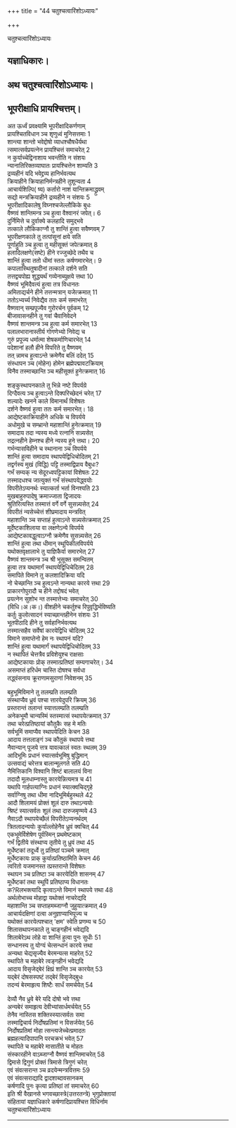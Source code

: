 +++
title = "44 चतुश्चत्वारिंशोऽध्यायः"

+++





चतुश्चत्वारिंशोऽध्यायः  




  
यज्ञाधिकारः।  
-------------  
अथ चतुश्चत्वारिंशोऽध्यायः।  
--------------------------  
भूपरीक्षाधि प्रायश्चित्तम्।  
---------------------------  
अत ऊर्ध्वं प्रवक्ष्यामि भूपरीक्षादिकर्णणाम्  
प्रायश्चितविधान ञ्च शृणुध्वं मुनिसत्तमाः 1  
शान्त्या शान्तो भवेद्दोषो व्याधश्चौषधैर्यथा  
त्समात्सर्वप्रयत्नेन प्रायश्चित्तं समाचरेत् 2  
न कुर्याच्चेद्विनाशाय भवन्तीति न संशयः  
न्यानातिरिक्तव्याघातः प्रायश्चित्तेन शाम्यति 3  
द्रव्यहीनं यदि भवेद्द्रव्य हानिर्भवत्यथ  
क्रियाहीने क्रियाहानिर्मन्त्रहीने तुशून्यता 4  
आचार्यशिल्पि( ष्य) कर्तारो नाशं यान्तिक्रमाद्ध्रुवम्  
सद्यो मन्त्रक्रियाहीने द्रव्यहीने न संशयः 5  
भूपरीक्षादिकालेषु विघ्नश्चजेल्लौकिके बुधः  
वैष्णवं शान्तिमन्त्र ञ्च हुत्वा वैश्वानरं जपेत्। 6  
दुर्निमित्ते च दुर्वाक्ये कलहादि समुद्भवे  
तत्काले लौकिकाग्नौ तु शान्तिं हुत्वा सवैष्णवम् 7  
भूपरीक्षणकाले तु तत्पांसूनां क्षये सति  
पूर्णाहुति ञ्च हुत्वा तु महीसूक्तं जपेत्क्रमात् 8  
हलादिलक्षणे(सष्टे) हीने रज्जुच्छेदे तथैव च  
शान्तिं हुत्वा ततो धीमां स्ततः कर्षणमारभेत्। 9  
कपालास्थितुषादीनां तत्काले दर्शने सति  
तत्तद्व्यपोह्य शुद्ध्यर्थं गव्येनाब्युक्षये त्तथा 10  
वैष्णवं भूमिदैवत्यं हुत्वा तत्र विधानतः  
अमिताद्यर्चने हीने तत्तन्मत्रान् यजेत्क्रमात् 11  
ततोऽभ्यर्च्य निवेद्यैव ततः कर्म समाभरेत्  
वैष्णवान् सम्प्रपूज्यैव गुरोरर्चन पूर्वकम् 12  
बीजावासनहीने तु गवां चैवानिवेदने  
वैष्णवं शान्तमन्त्र ञ्च हुत्वा कर्म समारभेत् 13  
पलालभारानास्तीर्य गोगणेभ्यो निवेद्य च  
गुरुं प्रपूज्य धर्मात्मा शेषकर्माणिचारभेत् 14  
पदेशानां हलौ हीने विपरिते तु वैष्णवम्  
तत् न्नामच हुत्वाऽन्ते क्रमेणैव बलिं ददेत् 15  
संस्धापन ञ्च (मोहेन) होमेन ब्रह्मेपद्मावटक्रियाम्  
विनैव तस्माच्छान्ति ञ्च महीसूक्तं हुनेत्क्रमात् 16  
  
  
शङ्कुस्थापनकाले तु भिन्ने नष्टे विपर्यये़  
दिग्दैवत्य ञ्च हुत्वाऽन्ते दिक्परिच्छेदनं चरेत् 17  
शल्यादेः खनने काले विमानार्थं विशेषतः  
दर्शने वैष्णवं हुत्वा ततः कर्म समारभेत्। 18  
आद्येष्टकाक्रियाहीने अधिके च विपर्यये  
अधोमुखे च सम्भ्रान्ते महाशान्तिं हुनेत्क्रमात् 19  
समादाय तदा न्यस्य मध्ये रत्नानि सन्न्यसेत्  
तद्रत्नहीने हेम्नश्च हीने न्यस्य हुने त्तथा। 20  
गर्भन्यासविहीने च स्थानाना ञ्च विपर्यये  
शान्तिं हुत्वा समादाय स्थापयेद्विधिचोदितम् 21  
तद्वर्गस्य मुखं (विद्धि) पट्टि तस्माद्विप्राय वैबुधः?  
गर्भं सम्यक् न्य सेदूरध्वपट्टिकायां विशेषतः 22  
तस्मादधश्च जात्युक्तं गर्भं संस्थापयेद्ध्वयोः  
विपरीतेऽप्यनर्थः स्यात्कर्ता भर्ता विनश्यति 23  
मुखबाहुरुपादेषु क्रमाज्जाता द्विजादयः  
श्रुतिरित्यस्ति तस्मात्तं वर्गे वर्गे सुसन्न्यसेत् 24  
विपरीतं न्यसेच्चेत्तं शीघ्रमादाय मन्त्रवित्  
महाशान्ति ञ्च सप्ताहं हुत्वाऽन्ते सन्न्यसेत्क्रमात् 25  
मूर्देष्टकाशिलाया वा लक्षणेऽन्ये विपर्यये  
आद्येष्टकावद्धुत्वाऽग्नौ क्रमेणैव सुसन्न्यसेत् 26  
शान्तिं हुत्वा तथा धीमान् स्थूपिकीलविपर्यये  
यथोक्तवृक्षालाभे तु याज्ञिकैर्वा समारभेत् 27  
वैष्णवं शान्तमन्त्र ञ्च श्री भूसूक्त समन्वितम्  
हुत्वा तत्र यथामार्गं स्थापयेद्विधिचेदितम् 28  
समापिते विमाने तु कलशादिक्रिया यदि  
नो चेच्छान्ति ञ्च हुत्वऽन्ते नान्यथा कारये त्तथा 29  
प्राकारगोपुरादौ च हीने तद्दोषदं भवेत्  
प्रयत्नेन सुशोभ न्त तस्मात्तेभ्यः समाचरेत् 30  
(विधि।अ।क।) वीशहीने चकर्तुश्च रिपुवृद्धिर्भविष्यति  
कर्तुः कुलोत्सादनं स्याच्छान्तहीनेन संशयः 31  
भूतपीठादि हीने तु सर्वहानिर्भवत्यथ  
तस्मात्सहैव सर्वेषां कारयेद्विधि चोदितम् 32  
विमाने समाप्तेनो हेम नः स्थापनं यदि?  
शान्तिं हुत्वा यथामार्गं स्थापयेद्विधिचोदितम् 33  
न स्थापितं चेत्तत्रैव प्रविशेयुश्च राक्षसाः  
आद्येष्टकायाः प्रोक् तस्मात्प्रतिष्ठां सम्यगाचरेत्। 34  
असमाप्तं हरिर्धम चास्ति दोषश्च सर्वधा  
तद्ध्वंसनाय क्रूराणामसुराणां निवेशनम् 35  
  
  
बहुभूमिविमाने तु तलम्प्रति तलम्प्रति  
संस्थाप्यैव ध्रुवं पश्चा त्तारयेदुपरि क्रियम् 36  
प्रस्तरान्तं तलान्तं स्यात्तलम्प्रति तलम्प्रति  
अनेकभूमौ चान्यस्मिं स्तस्मात्सं स्थापयेत्क्रमात् 37  
तथा चरेत्प्रतिष्ठायां कौतुकैः सह मे मतिः  
सर्वभूमिं समाप्यैव स्थापयेदिति केचन 38  
आदाय तत्तलाङ्गं ञ्च कौतुकं स्थापये त्तथा  
नैवान्यान् पूजये त्तत्र यावत्कालं स्वतः स्थलम् 39  
आदिभूमिः प्रधानं स्यात्सर्वभूमिषु बुद्धिमान्  
उत्सवाद्यं चरेत्तत्र बालान्मूलगते सति 40  
नैमित्तिकानि विश्वानि शिष्टं बालालयं विना  
तदादौ मूलधाम्नास्तु कारयेन्नित्यमत्र च 41  
यथापि गार्हपत्याग्निः प्रधानं स्यात्क्वचिद्गृहे  
सर्वाग्निषु तथा धीमा नादिभूमिर्बहुस्थले 42  
आदौ शिलामयं प्रोक्तं शूलं दारु तथाऽन्ययोः  
श्रिष्टं स्यात्सर्वतः शूलं तथा दारुजमृण्मये 43  
नैवाऽदौ स्थापयेच्छैलं विपरीतेऽप्यनर्थदम्  
त्रितलादन्ययोः कुर्याल्लोहेनैव ध्रुवं क्वचित् 44  
एकभूमेर्विशेषेण पूर्वस्मिन् प्रथमेष्टकाम्  
गर्भं द्वितीये संस्थाप्य तृतीये तु ध्रुवं तथा 45  
मूर्धेष्टकां तदूर्ध्वे तु प्रतिष्ठां पञ्चमे क्रमात्  
मूर्धेष्टकायः प्राक् कुर्यात्प्रतिष्ठामिति केचन 46  
त्वरितो यजमानस्त त्प्रस्तरान्ते विशेषतः  
स्थापन ञ्च प्रतिष्टा ञ्च कारयेदिति शासनम् 47  
मूर्धेष्टकां तथा स्थूपिं प्रतिष्ठाप्य विधानतः  
क?Rलभक्त्यादि कृत्वाऽन्ते विमानं स्थापये त्तथा 48  
अर्थलोभाच्च मोहाद्वा यथोक्तं नाचरेद्यदि  
महाशान्ति ञ्च सप्ताहमब्जाग्नौ जुहुयात्क्रमात् 49  
आचार्यदक्षिणां दत्वा अनुज्ञाप्याभिपूज्य च  
यथोक्तं कारयेत्पश्चात् 'क्षम' स्वेति प्रणम्य च 50  
शिलासथापनकाले तु चाङ्गहीनं भवेद्यदि  
शिलाबेरेऽथ लोहे वा शान्तिं हुत्वा पुनः सुधीः 51  
सन्धानस्य तु योग्यं चेत्सन्धानं कारये त्तथा  
अन्यथा चेद्यसृज्यैव बेरमन्यत्स माहरेत् 52  
स्थापिते च महाबेरे त्वङ्गहीनं भवेद्यदि  
आदाय विसृजेद्बेरं क्षिप्रं शान्ति ञ्च कारयेत् 53  
यद्बेरं दोषसस्पष्टं तद्बेरं विसृजेद्बुधः  
तदन्यं बेरमाहृत्य शिष्टैः सार्धं समर्चयेत् 54  
  
  
देव्यौ नैव ध्रुवे बेरे यदि दोषो भवे त्तथा  
अन्यबेरं समाहृत्य देवीभ्यांसार्धमर्चयेत् 55  
तेनैव नास्तिस शक्तिस्स्यात्सर्वतः समा  
तस्माद्विचार्य निर्दोषप्रतिमां न विसर्जयेत् 56  
निर्दोषप्रतिमां मोहा त्सन्त्यजेच्चेत्प्रमादतः  
ब्रह्महत्यादिपापानि परचक्रभं भवेत् 57  
स्थापिते च महाबेरे मासातीते च मोहतः  
संस्कारहीने वाऽब्जाग्नौ वैष्णवं शान्तिमाचरेत् 58  
द्विमासे द्विगुणं प्रोक्तं त्रिमासे त्रिगुणं चरेत्  
एवं संवत्सरान्त ञ्च व्रदयेन्मन्त्रवित्तमः 59  
एवं संवत्सराद्यादि द्वादशाब्दावसानकम्  
कर्षणादि पुनः कृत्या प्रतिष्ठां तां समाचरेत् 60  
इति श्री वैखानसे भगवच्छास्त्रे(उत्तरतन्त्रे) भृगुप्रोक्तायां  
संहितायां यज्ञाधिकारे कर्षणादिप्रायश्चित्त विधिर्नाम  
चतुश्चत्वारिंशोऽध्यायः  


_________

